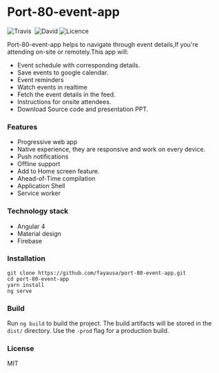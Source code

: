 # Port-80-event-app

![Travis](https://img.shields.io/travis/rust-lang/rust.svg)  ![David](https://img.shields.io/david/expressjs/express.svg)  ![Licence](https://img.shields.io/dub/l/vibe-d.svg)

Port-80-event-app  helps to navigate through  event details,If you're attending on-site or remotely.This app will:
* Event schedule with corresponding details.
* Save events to google calendar.
* Event reminders
* Watch events in realtime
* Fetch the event details in the feed.
* Instructions for onsite attendees.
* Download Source code and presentation PPT.
### Features
* Progressive web app
* Native experience, they are responsive and work on every device.
* Push notifications
* Offline support
* Add to Home screen feature.
* Ahead-of-Time compilation
* Application Shell
* Service worker

### Technology stack
* Angular 4
* Material design
* Firebase

### Installation
```
git clone https://github.com/fayausa/port-80-event-app.git
cd port-80-event-app
yarn install
ng serve
```
### Build
Run `ng build` to build the project. The build artifacts will be stored in the `dist/` directory. Use the `-prod` flag for a production build.

### License
MIT
